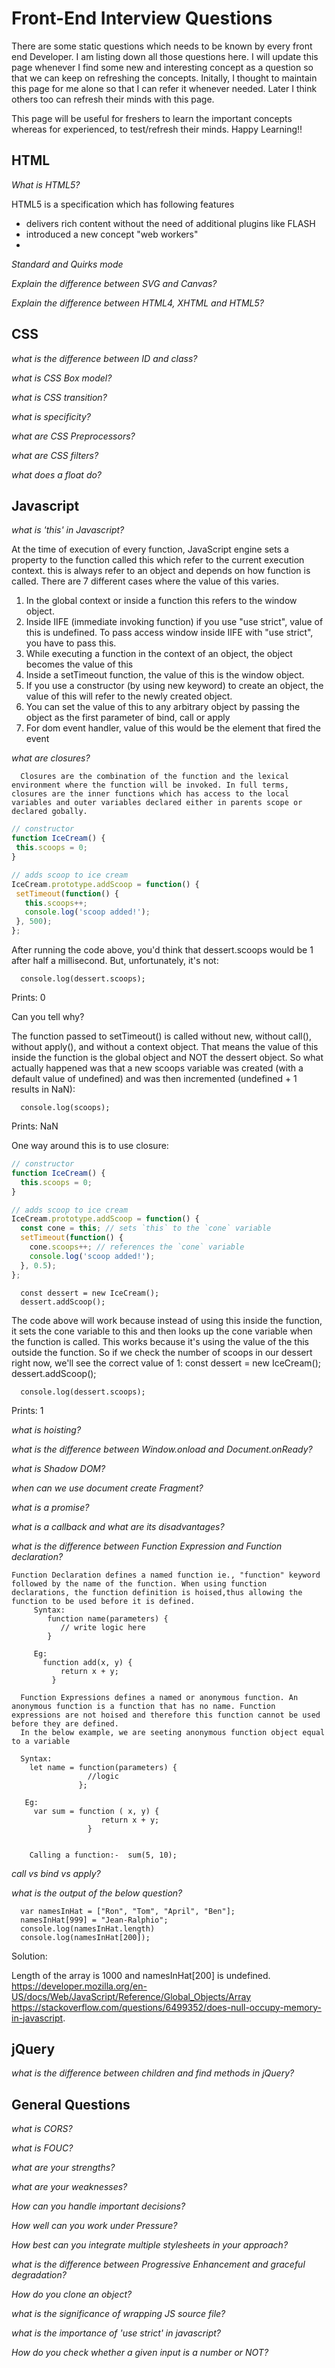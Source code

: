 # Front-End Interview Questions
   
  There are some static questions which needs to be known by every front end Developer. I am listing down all those questions here. I will update this page whenever I find some new and interesting concept as a question so that we can keep on refreshing the concepts. Initally, I thought to maintain this page for me alone so that I can refer it whenever needed. Later I think others too can refresh their minds with this page.
  
  This page will be useful for freshers to learn the important concepts whereas for experienced, to test/refresh their minds. Happy Learning!!

## HTML

*What is HTML5?*

 HTML5 is a specification which has following features

  - delivers rich content without the need of additional plugins like FLASH
  - introduced a new concept "web workers"
  - 

 *Standard and Quirks mode* 


 *Explain the difference between SVG and Canvas?*
 
 
 *Explain the difference between HTML4, XHTML and HTML5?*

 



## CSS

*what is the difference between ID and class?*

*what is CSS Box model?*

*what is CSS transition?*

*what is specificity?*

*what are CSS Preprocessors?*

*what are CSS filters?*

*what does a float do?*





## Javascript

*what is 'this' in Javascript?*

 At the time of execution of every function, JavaScript engine sets a property to the function called this which refer to the current execution context. this is always refer to an object and depends on how function is called. There are 7 different cases where the value of this varies. 
1.	In the global context or inside a function this refers to the window object.
2.	Inside IIFE (immediate invoking function) if you use "use strict", value of this is undefined. To pass access window inside IIFE with "use strict", you have to pass this.
3.	While executing a function in the context of an object, the object becomes the value of this
4.	Inside a setTimeout function, the value of this is the window object.
5.	If you use a constructor (by using new keyword) to create an object, the value of this will refer to the newly created object.
6.	You can set the value of this to any arbitrary object by passing the object as the first parameter of bind, call or apply
7.	For dom event handler, value of this would be the element that fired the event


*what are closures?*

      Closures are the combination of the function and the lexical environment where the function will be invoked. In full terms, closures are the inner functions which has access to the local variables and outer variables declared either in parents scope or declared gobally.
 
 ```javascript
 // constructor
function IceCream() {
  this.scoops = 0;
}

// adds scoop to ice cream
IceCream.prototype.addScoop = function() {
  setTimeout(function() {
    this.scoops++;
    console.log('scoop added!');
  }, 500);
};
````
After running the code above, you'd think that dessert.scoops would be 1 after half a millisecond. But, unfortunately, it's not:

      console.log(dessert.scoops);

   Prints:
   0

   Can you tell why?

   The function passed to setTimeout() is called without new, without call(), without apply(), and without a context object. That means the value of this inside the function is the global object and NOT the dessert object. So what actually happened was that a new scoops variable was created (with a default value of undefined) and was then incremented (undefined + 1 results in NaN):

      console.log(scoops);

   Prints:
   NaN

One way around this is to use closure:

``` javascript
// constructor
function IceCream() {
  this.scoops = 0;
}

// adds scoop to ice cream
IceCream.prototype.addScoop = function() {
  const cone = this; // sets `this` to the `cone` variable
  setTimeout(function() {
    cone.scoops++; // references the `cone` variable
    console.log('scoop added!');
  }, 0.5);
};
```
      const dessert = new IceCream();
      dessert.addScoop();

   The code above will work because instead of using this inside the function, it sets the cone variable to this and then looks up the cone variable when the function is called. This works because it's using the value of the this outside the function. So if we check the number of scoops in our dessert right now, we'll see the correct value of 1:
const dessert = new IceCream();
dessert.addScoop();

      console.log(dessert.scoops);

   Prints:
   1

 
*what is hoisting?*

*what is the difference between Window.onload and Document.onReady?*

*what is Shadow DOM?*

*when can we use document create Fragment?*

*what is a promise?*

*what is a callback and what are its disadvantages?*

*what is the difference between Function Expression and Function declaration?*

    Function Declaration defines a named function ie., "function" keyword followed by the name of the function. When using function declarations, the function definition is hoised,thus allowing the function to be used before it is defined.
         Syntax:      
            function name(parameters) {
               // write logic here
            }

         Eg: 
           function add(x, y) {
               return x + y;
             }
   
      Function Expressions defines a named or anonymous function. An anonymous function is a function that has no name. Function expressions are not hoised and therefore this function cannot be used before they are defined.
      In the below example, we are seeting anonymous function object equal to a variable

      Syntax:
        let name = function(parameters) {
                     //logic               
                   };
      
       Eg: 
         var sum = function ( x, y) {
                        return x + y;
                     }

      
        Calling a function:-  sum(5, 10);

*call vs bind vs apply?*

*what is the output of the below question?*

      var namesInHat = ["Ron", "Tom", "April", "Ben"];
      namesInHat[999] = "Jean-Ralphio";
      console.log(namesInHat.length)
      console.log(namesInHat[200]);

Solution: 

Length of the array is 1000 and namesInHat[200] is undefined.
https://developer.mozilla.org/en-US/docs/Web/JavaScript/Reference/Global_Objects/Array
https://stackoverflow.com/questions/6499352/does-null-occupy-memory-in-javascript.


## jQuery

*what is the difference between children and find methods in jQuery?*



## General Questions

*what is CORS?*

*what is FOUC?*

*what are your strengths?*

*what are your weaknesses?*

*How can you handle important decisions?*

*How well can you work under Pressure?*

*How best can you integrate multiple stylesheets in your approach?*

*what is the difference between Progressive Enhancement and graceful degradation?*

*How do you clone an object?*

*what is the significance of wrapping JS source file?*

*what is the importance of 'use strict' in javascript?*

*How do you check whether a given input is a number or NOT?*






